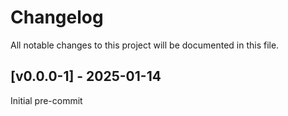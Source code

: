 # Changelog
All notable changes to this project will be documented in this file.

<a name="v0.0.0-1"></a>
## [v0.0.0-1] - 2025-01-14

Initial pre-commit